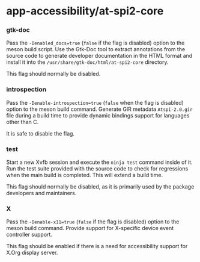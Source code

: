 # app-accessibility/at-spi2-core

### gtk-doc
Pass the `-Denabled_docs=true` (`false` if the flag is disabled) option to the meson build script. Use the Gtk-Doc tool to extract annotations from the source code to generate developer documentation in the HTML format and install it into the `/usr/share/gtk-doc/html/at-spi2-core` directory.

This flag should normally be disabled.

### introspection
Pass the `-Denable-introspection=true` (`false` when the flag is disabled) option to the meson build command. Generate GIR metadata `Atspi-2.0.gir` file during a build time to provide dynamic bindings support for languages other than C.

It is safe to disable the flag.

### test
Start a new Xvfb session and execute the `ninja test` command inside of it. Run the test suite provided with the source code to check for regressions when the main build is completed. This will extend a build time.

This flag should normally be disabled, as it is primarily used by the package developers and maintainers.


### X
Pass the `-Denable-x11=true` (`false` if the flag is disabled) option to the meson build command. Provide support for X-specific device event controller support.

This flag should be enabled if there is a need for accessibility support for X.Org display server.
